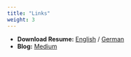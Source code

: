 ```yaml
---
title: "Links"
weight: 3
---
```


- **Download Resume:** [English](files/Resume-EN.pdf) / [German](files/Resume-DE.pdf)
- **Blog:** [Medium](https://wezn.medium.com)